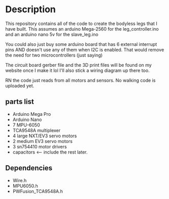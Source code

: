 # Description
This repository contains all of the code to create the bodyless legs that I have built.
This assumes an arduino Mega-2560 for the leg_controller.ino and an arduino nano 5v for the slave_leg.ino

You could also just buy some arduino board that has 6 external interrupt pins AND doesn't use any of them when I2C is enabled. That would remove the need for two microcontrollers (just saying)

The circuit board gerber file and the 3D print files will be found on my website once I make it lol
I'll also stick a wiring diagram up there too.

RN the code just reads from all motors and sensors. No walking code is uploaded yet.

## parts list
- Arduino Mega Pro
- Arduino Nano
- 7 MPU-6050
- TCA9548A multiplexer
- 4 large NXT/EV3 servo motors
- 2 medium EV3 servo motors
- 3 sn754410 motor drivers
- capacitors <-- include the rest later.

## Dependencies
- Wire.h
- MPU6050.h
- PWFusion_TCA9548A.h

